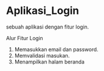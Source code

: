 # Aplikasi_Login
sebuah aplikasi dengan fitur login.

Alur Fitur Login
1. Memasukkan email dan password.
2. Memvalidasi masukan.
3. Menampilkan halam beranda
